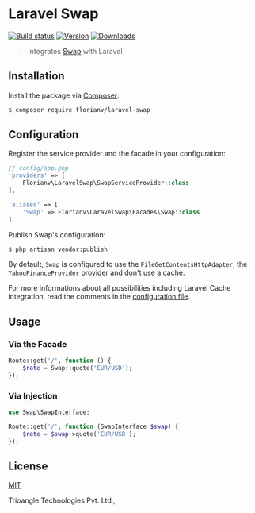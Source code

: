 # Laravel Swap

[![Build status][travis-image]][travis-url]
[![Version][version-image]][version-url]
[![Downloads][downloads-image]][downloads-url]

> Integrates [Swap](https://github.com/florianv/swap) with Laravel

## Installation

Install the package via [Composer](https://getcomposer.org):

```bash
$ composer require florianv/laravel-swap
```

## Configuration

Register the service provider and the facade in your configuration:

```php
// config/app.php
'providers' => [
    Florianv\LaravelSwap\SwapServiceProvider::class
],

'aliases' => [
    'Swap' => Florianv\LaravelSwap\Facades\Swap::class
]
```

Publish Swap's configuration:

```bash
$ php artisan vendor:publish
```

By default, `Swap` is configured to use the `FileGetContentsHttpAdapter`, the `YahooFinanceProvider` provider and don't use a cache.

For more informations about all possibilities including Laravel Cache integration, read the comments in the
[configuration file](https://github.com/florianv/laravel-swap/blob/master/config/swap.php).

## Usage

### Via the Facade

```php
Route::get('/', function () {
    $rate = Swap::quote('EUR/USD');
});
```

### Via Injection

```php
use Swap\SwapInterface;

Route::get('/', function (SwapInterface $swap) {
    $rate = $swap->quote('EUR/USD');
});
```

## License

[MIT](https://github.com/florianv/laravel-swap/blob/master/LICENSE)

[travis-url]: https://travis-ci.org/florianv/laravel-swap
[travis-image]: http://img.shields.io/travis/florianv/laravel-swap.svg

[version-url]: https://packagist.org/packages/florianv/laravel-swap
[version-image]: http://img.shields.io/packagist/v/florianv/laravel-swap.svg

[downloads-url]: https://packagist.org/packages/florianv/laravel-swap
[downloads-image]: https://img.shields.io/packagist/dt/florianv/laravel-swap.svg

Trioangle Technologies Pvt. Ltd.,
